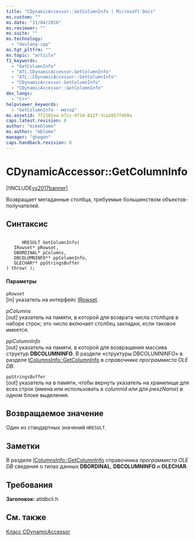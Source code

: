 ```yaml
---
title: "CDynamicAccessor::GetColumnInfo | Microsoft Docs"
ms.custom: ""
ms.date: "11/04/2016"
ms.reviewer: ""
ms.suite: ""
ms.technology: 
  - "devlang-cpp"
ms.tgt_pltfrm: ""
ms.topic: "article"
f1_keywords: 
  - "GetColumnInfo"
  - "ATL.CDynamicAccessor.GetColumnInfo"
  - "ATL::CDynamicAccessor::GetColumnInfo"
  - "CDynamicAccessor.GetColumnInfo"
  - "CDynamicAccessor::GetColumnInfo"
dev_langs: 
  - "C++"
helpviewer_keywords: 
  - "GetColumnInfo - метод"
ms.assetid: 7f2102ea-b7cc-4714-812f-3ca2857f4b9a
caps.latest.revision: 8
author: "mikeblome"
ms.author: "mblome"
manager: "ghogen"
caps.handback.revision: 8
---
```

# CDynamicAccessor::GetColumnInfo
[!INCLUDE[vs2017banner](../../assembler/inline/includes/vs2017banner.md)]

Возвращает метаданные столбца, требуемые большинством объектов\-получателей.  
  
## Синтаксис  
  
```  
  
      HRESULT GetColumnInfo(   
   IRowset* pRowset,   
   DBORDINAL* pColumns,   
   DBCOLUMNINFO** ppColumnInfo,   
   OLECHAR** ppStringsBuffer    
) throw( );  
```  
  
#### Параметры  
 `pRowset`  
 \[in\] указатель на интерфейс [IRowset](https://msdn.microsoft.com/en-us/library/ms720986.aspx).  
  
 *pColumns*  
 \[out\] указатель на памяти, в которой для возврата числа столбцов в наборе строк; это число включает столбец закладки, если таковое имеется.  
  
 *ppColumnInfo*  
 \[out\] указатель на памяти, в которой для возвращения массива структур **DBCOLUMNINFO**.  В разделе «структуры DBCOLUMNINFO» в разделе [IColumnsInfo::GetColumnInfo](https://msdn.microsoft.com/en-us/library/ms722704.aspx) в *справочнике программиста OLE DB*.  
  
 `ppStringsBuffer`  
 \[out\] указатель на в памяти, чтобы вернуть указатель на хранилище для всех строк \(имена или использовать в *columnid* или для *pwszName*\) в одном блоке выделения.  
  
## Возвращаемое значение  
 Один из стандартных значений `HRESULT`.  
  
## Заметки  
 В разделе [IColumnsInfo::GetColumnInfo](https://msdn.microsoft.com/en-us/library/ms722704.aspx) справочника *программиста OLE DB* сведения о типах данных **DBORDINAL**, **DBCOLUMNINFO** и **OLECHAR**.  
  
## Требования  
 **Заголовок:** atldbcli.h  
  
## См. также  
 [Класс CDynamicAccessor](../../data/oledb/cdynamicaccessor-class.md)